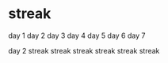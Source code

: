 # streak
day 1
day 2
day 3
day 4
day 5
day 6
day 7

day 2
streak
streak
streak
streak
streak
streak
